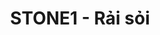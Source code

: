---
layout: post
title:  "STONE1 - Rải sỏi"
categories: [dp, tree, dfs]
code: STONE1
src: STONE1.cpp
---